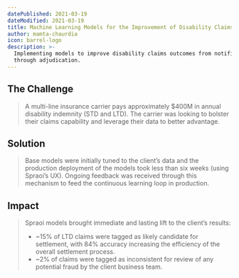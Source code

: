 ```yaml
---
datePublished: 2021-03-19
dateModified: 2021-03-19
title: Machine Learning Models for the Improvement of Disability Claims Outcomes
author: mamta-chaurdia
icon: barrel-logo
description: >-
  Implementing models to improve disability claims outcomes from notification
  through adjudication.
---
```


## The Challenge

> A multi-line insurance carrier pays approximately \$400M in annual disability
> indemnity (STD and LTD). The carrier was looking to bolster their claims
> capability and leverage their data to better advantage.

## Solution

> Base models were initially tuned to the client’s data and the production
> deployment of the models took less than six weeks (using Spraoi’s UX). Ongoing
> feedback was received through this mechanism to feed the continuous learning
> loop in production.

## Impact

> Spraoi models brought immediate and lasting lift to the client’s results:
>
> - ~15% of LTD claims were tagged as likely candidate for settlement, with 84%
>   accuracy increasing the efficiency of the overall settlement process.
> - ~2% of claims were tagged as inconsistent for review of any potential fraud
>   by the client business team.
